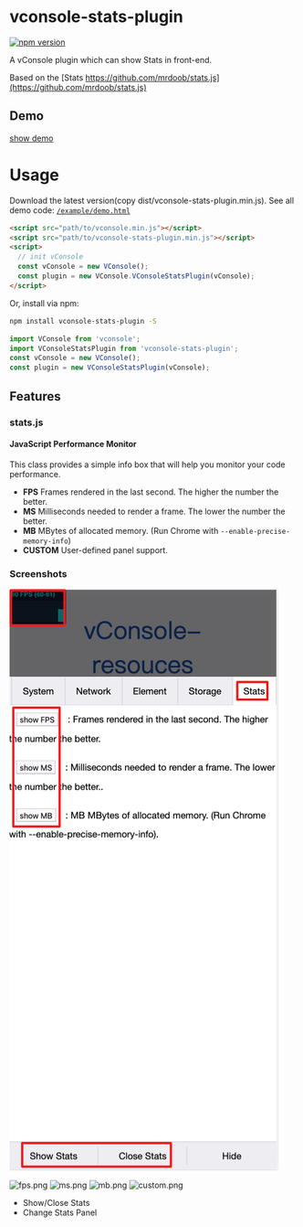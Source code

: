 vconsole-stats-plugin
==============================
[![npm version](https://badge.fury.io/js/vconsole-stats-plugin.svg)](https://badge.fury.io/js/vconsole-stats-plugin)

A vConsole plugin which can show Stats in front-end.

Based on the [Stats https://github.com/mrdoob/stats.js](https://github.com/mrdoob/stats.js)


## Demo

[show demo](https://smackgg.github.io/vConsole-Stats/example/demo.html)


# Usage

Download the latest version(copy dist/vconsole-stats-plugin.min.js). See all demo code: [```/example/demo.html```](./example/demo.html)
```html
<script src="path/to/vconsole.min.js"></script>
<script src="path/to/vconsole-stats-plugin.min.js"></script>
<script>
  // init vConsole
  const vConsole = new VConsole();
  const plugin = new VConsole.VConsoleStatsPlugin(vConsole);
</script>
```

Or, install via npm:
```bash
npm install vconsole-stats-plugin -S
```
```js
import VConsole from 'vconsole';
import VConsoleStatsPlugin from 'vconsole-stats-plugin';
const vConsole = new VConsole();
const plugin = new VConsoleStatsPlugin(vConsole);
```

## Features

### stats.js

#### JavaScript Performance Monitor ####

This class provides a simple info box that will help you monitor your code performance.

* **FPS** Frames rendered in the last second. The higher the number the better.
* **MS** Milliseconds needed to render a frame. The lower the number the better.
* **MB** MBytes of allocated memory. (Run Chrome with `--enable-precise-memory-info`)
* **CUSTOM** User-defined panel support.


### Screenshots ###

![demo.png](./screenshots/demo.png)

![fps.png](https://raw.githubusercontent.com/mrdoob/stats.js/master/files/fps.png)
![ms.png](https://raw.githubusercontent.com/mrdoob/stats.js/master/files/ms.png)
![mb.png](https://raw.githubusercontent.com/mrdoob/stats.js/master/files/mb.png)
![custom.png](https://raw.githubusercontent.com/mrdoob/stats.js/master/files/custom.png)

- Show/Close Stats
- Change Stats Panel
